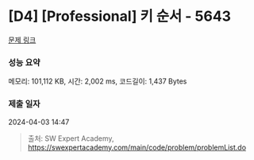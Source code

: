 # [D4] [Professional] 키 순서 - 5643 

[문제 링크](https://swexpertacademy.com/main/code/problem/problemDetail.do?contestProbId=AWXQsLWKd5cDFAUo) 

### 성능 요약

메모리: 101,112 KB, 시간: 2,002 ms, 코드길이: 1,437 Bytes

### 제출 일자

2024-04-03 14:47



> 출처: SW Expert Academy, https://swexpertacademy.com/main/code/problem/problemList.do